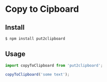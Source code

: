 # Copy to Cipboard

## Install
```sh
$ npm install put2clipboard
```

## Usage
```javascript
import copyToClipboard from 'put2clipboard';

copyToClipboard('some text');
```
